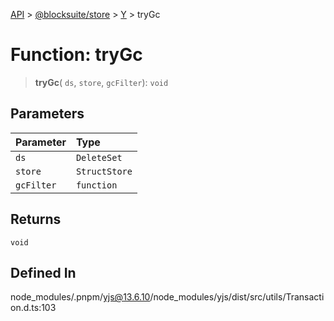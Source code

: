[API](../../../../../index.md) > [@blocksuite/store](../../../index.md) > [Y](../index.md) > tryGc

# Function: tryGc

> **tryGc**(
  `ds`,
  `store`,
  `gcFilter`): `void`

## Parameters

| Parameter | Type |
| :------ | :------ |
| `ds` | `DeleteSet` |
| `store` | `StructStore` |
| `gcFilter` | `function` |

## Returns

`void`

## Defined In

node\_modules/.pnpm/yjs@13.6.10/node\_modules/yjs/dist/src/utils/Transaction.d.ts:103
